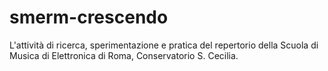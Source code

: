 # smerm-crescendo
L'attività di ricerca, sperimentazione e pratica del repertorio della Scuola di Musica di Elettronica di Roma, Conservatorio S. Cecilia.
